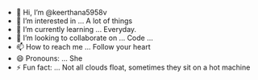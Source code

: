 - 👋 Hi, I’m @keerthana5958v
- 👀 I’m interested in ... A lot of things
- 🌱 I’m currently learning ... Everyday.
- 💞️ I’m looking to collaborate on ... Code ...
- 📫 How to reach me ... Follow your heart
- 😄 Pronouns: ... She
- ⚡ Fun fact: ...  Not all clouds float, sometimes they sit on a hot machine

<!---
keerthana5958v/keerthana5958v is a ✨ special ✨ repository because its `README.md` (this file) appears on your GitHub profile.
You can click the Preview link to take a look at your changes.
--->
